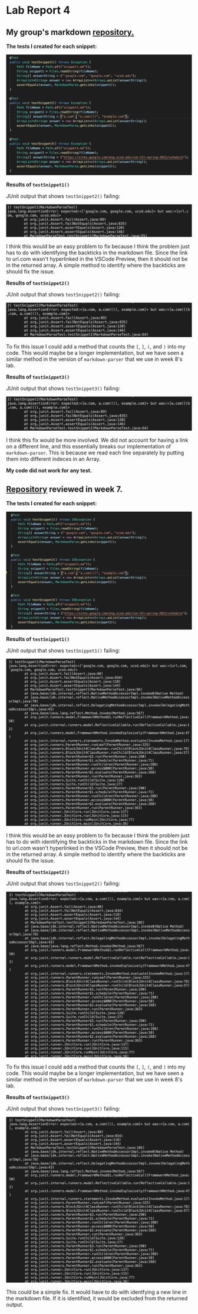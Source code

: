 # Lab Report 4

## My group's markdown [repository.](https://github.com/DanUCSD/markdown-parser)

**The tests I created for each snippet:**

![](snippet-tests1.png)

**Results of `testSnippet1()`**

JUnit output that shows `testSnippet2()` failing:

![](snippet1-fail1.png)

I think this would be an easy problem to fix because I think the problem just has to do with identifying the backticks in the markdown file. Since the link to url.com wasn't hyperlinked in the VSCode Preview, then it should not be in the returned array. A simple method to identify where the backticks are should fix the issue.

**Results of `testSnippet2()`**

JUnit output that shows `testSnippet2()` failing:

![](snippet2-fail1.png)

To fix this issue I could add a method that counts the `[`, `]`, `(`, and `)` into my code. This would maybe be a longer implementation, but we have seen a similar method in the version of `markdown-parser` that we use in week 8's lab.

**Results of `testSnippet3()`**

JUnit output that shows `testSnippet3()` failing:

![](snippet2-fail1.png)

I think this fix would be more involved. We did not account for having a link on a different line, and this essentially breaks our implementation of `markdown-parser`. This is because we read each line separately by putting them into different indeces in an Array.

**My code did not work for any test.**

## [Repository](https://github.com/YoavGutmanUCSD/markdown-parser-2) reviewed in week 7.

**The tests I created for each snippet:**

![](snippet-tests2.png)

**Results of `testSnippet1()`**

JUnit output that shows `testSnippet1()` failing:

![](snippet1-fail2.png)

I think this would be an easy problem to fix because I think the problem just has to do with identifying the backticks in the markdown file. Since the link to url.com wasn't hyperlinked in the VSCode Preview, then it should not be in the returned array. A simple method to identify where the backticks are should fix the issue.

**Results of `testSnippet2()`**

JUnit output that shows `testSnippet2()` failing:

![](snippet2-fail2.png)

To fix this issue I could add a method that counts the `[`, `]`, `(`, and `)` into my code. This would maybe be a longer implementation, but we have seen a similar method in the version of `markdown-parser` that we use in week 8's lab.

**Results of `testSnippet3()`**

JUnit output that shows `testSnippet3()` failing:

![](snippet2-fail2.png)

This could be a simple fix. It would have to do with identfying a new line in the markdown file. If it is identified, it would be excluded from the returned output.